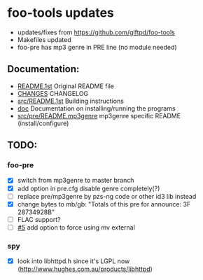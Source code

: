 # foo-tools updates

- updates/fixes from https://github.com/glftpd/foo-tools
- Makefiles updated
- foo-pre has mp3 genre in PRE line (no module needed)

## Documentation:

- [README.1st](README.1st) Original README file
- [CHANGES](src/CHANGES) CHANGELOG
- [src/README.1st](src/README.1st) Building instructions
- [doc](doc) Documentation on installing/running the programs
- [src/pre/README.mp3genre](README.mp3genre) mp3genre specific README (install/configure)

## TODO:

### foo-pre
- [X] switch from mp3genre to master branch
- [X] add option in pre.cfg disable genre completely(?)
- [ ] replace pre/mp3genre by pzs-ng code or other id3 lib instead
- [X] change bytes to mb/gb: "Totals of this pre for announce: 3F 28734928B"
- [ ] FLAC support?
- [ ] [#5](https://github.com/glftpd/foo-tools/issues/5) add option to force using mv external 

### spy
- [X] look into libhttpd.h since it's LGPL now (http://www.hughes.com.au/products/libhttpd)

